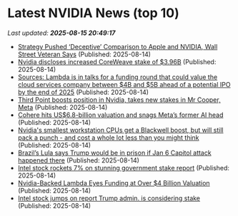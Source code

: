 # Latest NVIDIA News (top 10)
_Last updated: **2025-08-15 20:49:17**_

- [Strategy Pushed ‘Deceptive’ Comparison to Apple and NVIDIA, Wall Street Veteran Says](https://decrypt.co/335283/strategy-deceptive-comparison-apple-nvidia-wall-street-veteran-says) (Published: 2025-08-14)
- [Nvidia discloses increased CoreWeave stake of $3.96B](https://thefly.com/permalinks/entry.php/id4183965/CRWV;ARM;APLD;NBIS;RXRX;NVDA-Nvidia-discloses-increased-CoreWeave-stake-of-B) (Published: 2025-08-14)
- [Sources: Lambda is in talks for a funding round that could value the cloud services company between $4B and $5B ahead of a potential IPO by the end of 2025](https://biztoc.com/x/d34661f1c162cb23) (Published: 2025-08-14)
- [Third Point boosts position in Nvidia, takes new stakes in Mr Cooper, Meta](https://thefly.com/permalinks/entry.php/id4183954/COOP;META;FIX;DHR;WDAY;EQT;T;PINS;SDRL;NVDA;COF;AMZN;VST;TLN;FTV;KVUE;APO;TDS;RBA;PCG;TSM-Third-Point-boosts-position-in-Nvidia-takes-new-stakes-in-Mr-Cooper-Meta) (Published: 2025-08-14)
- [Cohere hits US$6.8-billion valuation and snags Meta’s former AI head](https://financialpost.com/technology/cohere-hits-billion-valuation-snags-meta-ai-head) (Published: 2025-08-14)
- [Nvidia's smallest workstation CPUs get a Blackwell boost, but will still pack a punch - and cost a whole lot less than you might think](https://www.techradar.com/pro/nvidias-smallest-workstation-cpus-get-a-blackwell-boost-but-will-still-pack-a-punch-and-cost-a-whole-lot-less-than-you-might-think) (Published: 2025-08-14)
- [Brazil’s Lula says Trump would be in prison if Jan 6 Capitol attack happened there](https://economictimes.indiatimes.com/news/international/us/brazils-lula-says-trump-would-be-in-prison-if-jan-6-capitol-attack-happened-there/articleshow/123312651.cms) (Published: 2025-08-14)
- [Intel stock rockets 7% on stunning government stake report](https://rollingout.com/2025/08/14/intel-stock-rockets-7-on-government/) (Published: 2025-08-14)
- [Nvidia-Backed Lambda Eyes Funding at Over $4 Billion Valuation](https://biztoc.com/x/0f8f91c11fb91ff9) (Published: 2025-08-14)
- [Intel stock jumps on report Trump admin. is considering stake](https://finance.yahoo.com/video/intel-stock-jumps-report-trump-200947477.html) (Published: 2025-08-14)
